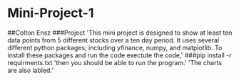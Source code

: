 # Mini-Project-1
##Colton Ensz
###Project
'This mini project is designed to show at least ten data points from 5 different stocks over a ten day period. It uses several different python packages; including yfinance, numpy, and matplotlib.
To install these packages and run the code exectute the code,' ###pip install -r requirments.txt 'then you should be able to run the program.' 'The charts are also labled.'